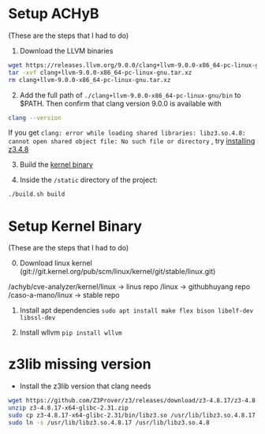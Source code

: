 # Setup ACHyB
(These are the steps that I had to do)

1. Download the LLVM binaries
```bash
wget https://releases.llvm.org/9.0.0/clang+llvm-9.0.0-x86_64-pc-linux-gnu.tar.xz
tar -xvf clang+llvm-9.0.0-x86_64-pc-linux-gnu.tar.xz
rm clang+llvm-9.0.0-x86_64-pc-linux-gnu.tar.xz
```

2. Add the full path of ```./clang+llvm-9.0.0-x86_64-pc-linux-gnu/bin``` to $PATH. Then confirm that clang version 9.0.0 is available with
```bash
clang --version
```
 If you get ```clang: error while loading shared libraries: libz3.so.4.8: cannot open shared object file: No such file or directory``` , try [installing z3.4.8](#z3lib-missing-version)

3. Build the [kernel binary](#setup-kernel-binary) 

4. Inside the ```/static``` directory of the project:
```bash
./build.sh build
```
# Setup Kernel Binary
(These are the steps that I had to do)

0. Download linux kernel (git://git.kernel.org/pub/scm/linux/kernel/git/stable/linux.git)


/achyb/cve-analyzer/kernel/linux -> linus repo
/linux -> githubhuyang repo
/caso-a-mano/linux -> stable repo

1. Install apt dependencies ```sudo apt install make flex bison libelf-dev libssl-dev```

2. Install wllvm ```pip install wllvm```





# z3lib missing version

 - Install the z3lib version that clang needs
```bash
wget https://github.com/Z3Prover/z3/releases/download/z3-4.8.17/z3-4.8.17-x64-glibc-2.31.zip
unzip z3-4.8.17-x64-glibc-2.31.zip
sudo cp z3-4.8.17-x64-glibc-2.31/bin/libz3.so /usr/lib/libz3.so.4.8.17
sudo ln -s /usr/lib/libz3.so.4.8.17 /usr/lib/libz3.so.4.8
```
